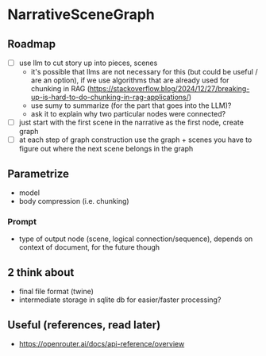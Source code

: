 # NarrativeSceneGraph
## Roadmap
- [ ] use llm to cut story up into pieces, scenes
    - it's possible that llms are not necessary for this (but could be useful / are an option), if we use algorithms that are already used for chunking in RAG (https://stackoverflow.blog/2024/12/27/breaking-up-is-hard-to-do-chunking-in-rag-applications/)
    - use sumy to summarize (for the part that goes into the LLM)?
    - ask it to explain why two particular nodes were connected?
- [ ] just start with the first scene in the narrative as the first node, create graph
- [ ] at each step of graph construction use the graph + scenes you have to figure out where the next scene belongs in the graph

## Parametrize
- model
- body compression (i.e. chunking)

### Prompt
- type of output node (scene, logical connection/sequence), depends on context of document, for the future though

## 2 think about
- final file format (twine)
- intermediate storage in sqlite db for easier/faster processing?

## Useful (references, read later)
- https://openrouter.ai/docs/api-reference/overview
